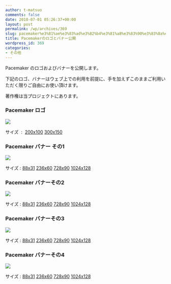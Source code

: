 ```yaml
---
author: t-matsuo
comments: false
date: 2010-07-01 05:26:37+00:00
layout: post
permalink: /wp/archives/369
slug: pacemaker%e3%81%ae%e3%83%ad%e3%82%b4%e3%81%a8%e3%83%90%e3%83%8a%e3%83%bc%e5%85%ac%e9%96%8b
title: Pacemakerのロゴとバナー公開
wordpress_id: 369
categories:
- その他
---
```


Pacemaker のロゴおよびバナーを公開します。  

下記のロゴ、バナーはウェブ上での利用を前提に、手を加えずこのままご利用いただく限りご自由にお使い頂けます。  

著作権は当プロジェクトにあります。





### Pacemaker ロゴ





[![](/assets/images/wp-content/logo_pacemaker_200x100.png)](/wp/archives/369/logo_pacemaker_200x100)  

 サイズ  :  [200x100](//wp/?attachment_id=371) [300x150](//wp/?attachment_id=372)





### Pacemaker バナー その1





[![](/assets/images/wp-content/banner_pecemaker_468x60_01.jpg)](/wp/archives/369/banner_pecemaker_468x60_01)   

 サイズ : [88x31](//wp/?attachment_id=388) [236x60](//wp/?attachment_id=389) [728x90](//wp/?attachment_id=390) [1024x128](//wp/?attachment_id=391)





### Pacemaker バナーその2





[![](/assets/images/wp-content/banner_pecemaker_468x60_02.jpg)](/wp/archives/369/banner_pecemaker_468x60_02)  

 サイズ : [88x31](//wp/?attachment_id=392) [236x60](//wp/?attachment_id=393) [ 728x90](//wp/?attachment_id=394) [ 1024x128](//wp/?attachment_id=395)





### Pacemaker バナーその3





[![](/assets/images/wp-content/banner_pecemaker_468x60_03.jpg)](/wp/archives/369/banner_pecemaker_468x60_03)  

 サイズ : [88x31](//wp/?attachment_id=396) [236x60](//wp/?attachment_id=397) [728x90](//wp/?attachment_id=398) [1024x128](//wp/?attachment_id=399)





### Pacemaker バナーその4





[![](/assets/images/wp-content/banner_pecemaker_468x60_04.jpg)](/wp/archives/369/banner_pecemaker_468x60_04)  

 サイズ : [88x31](//wp/?attachment_id=400) [236x60](//wp/?attachment_id=401) [728x90](//wp/?attachment_id=402) [1024x128](//wp/?attachment_id=403)
